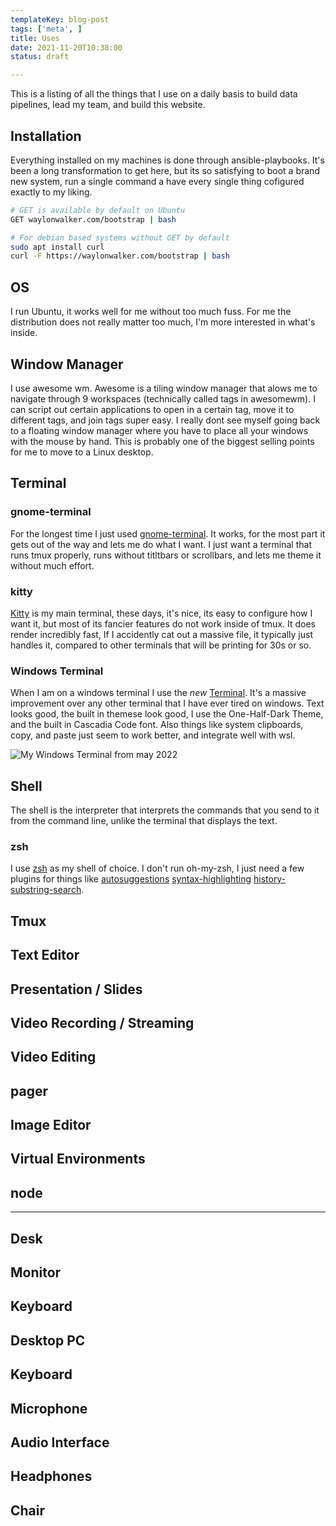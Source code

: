 ```yaml
---
templateKey: blog-post
tags: ['meta', ]
title: Uses
date: 2021-11-20T10:38:00
status: draft

---
```


This is a listing of all the things that I use on a daily basis to build data
pipelines, lead my team, and build this website.


## Installation

Everything installed on my machines is done through ansible-playbooks.  It's
been a long transformation to get here, but its so satisfying to boot a brand
new system, run a single command a have every single thing cofigured exactly to
my liking.


``` bash
# GET is available by default on Ubuntu
GET waylonwalker.com/bootstrap | bash

# For debian based systems without GET by default
sudo apt install curl
curl -F https://waylonwalker.com/bootstrap | bash
```

## OS

I run Ubuntu, it works well for me without too much fuss.  For me the
distribution does not really matter too much, I'm more interested in what's
inside.

## Window Manager

I use awesome wm.  Awesome is a tiling window manager that alows me to navigate
through 9 workspaces (technically called tags in awesomewm). I can script out
certain applications to open in a certain tag, move it to different tags, and
join tags super easy.  I really dont see myself going back to a floating window
manager where you have to place all your windows with the mouse by hand.  This
is probably one of the biggest selling points for me to move to a Linux
desktop.

## Terminal

### gnome-terminal

For the longest time I just used
[gnome-terminal](https://help.gnome.org/users/gnome-terminal/stable/).  It
works, for the most part it gets out of the way and lets me do what I want.  I
just want a terminal that runs tmux properly, runs without titltbars or
scrollbars, and lets me theme it without much effort.

### kitty

[Kitty](https://sw.kovidgoyal.net/kitty/) is my main terminal, these days, it's
nice, its easy to configure how I want it, but most of its fancier features do
not work inside of tmux.  It does render incredibly fast, If I accidently cat
out a massive file, it typically just handles it, compared to other terminals
that will be printing for 30s or so.

### Windows Terminal

When I am on a windows terminal I use the _new_
[Terminal](https://github.com/microsoft/terminal).  It's a massive improvement
over any other terminal that I have ever tired on windows.  Text looks good,
the built in themese look good, I use the One-Half-Dark Theme, and the built in
Cascadia Code font.  Also things like system clipboards, copy, and paste just
seem to work better, and integrate well with wsl.

![My Windows Terminal from may 2022](https://images.waylonwalker.com/Windows-Terminal-0522.webp)

## Shell

The shell is the interpreter that interprets the commands that you send to it
from the command line, unlike the terminal that displays the text.

### zsh

I use [zsh](https://www.zsh.org/) as my shell of choice.  I don't run
oh-my-zsh, I just need a few plugins for things like
[autosuggestions](https://github.com/zsh-users/zsh-autosuggestions)
[syntax-highlighting](https://github.com/zsh-users/zsh-syntax-highlighting)
[history-substring-search](https://github.com/zsh-users/zsh-history-substring-search).


## Tmux

## Text Editor

## Presentation / Slides

## Video Recording / Streaming

## Video Editing

## pager

## Image Editor

## Virtual Environments

## node


---

## Desk

## Monitor

## Keyboard

## Desktop PC

## Keyboard

## Microphone

## Audio Interface

## Headphones

## Chair
